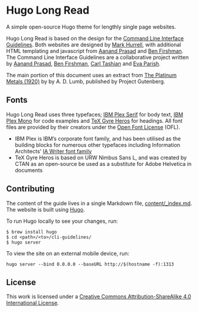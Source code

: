 # Hugo Long Read

A simple open-source Hugo theme for lengthly single page websites.

Hugo Long Read is based on the design for the [Command Line Interface Guidelines](https://clig.dev/). Both websites are designed by [Mark Hurrell](https://mhurrell.co.uk/), with additional HTML templating and javascript from [Aanand Prasad](https://twitter.com/aanandprasad) and [Ben Firshman](https://twitter.com/bfirsh). The Command Line Interface Guidelines are a collaborative project written by [Aanand Prasad](https://twitter.com/aanandprasad), [Ben Firshman](https://twitter.com/bfirsh), [Carl Tashian](https://twitter.com/tashian) and [Eva Parish](https://twitter.com/evpari).

The main portion of this document uses an extract from [The Platinum Metals (1920)](https://www.gutenberg.org/files/64068/64068-h/64068-h.htm) by by A. D. Lumb, published by Project Gutenberg.

## Fonts

Hugo Long Read uses three typefaces; [IBM Plex Serif](https://github.com/IBM/plex/tree/master/IBM-Plex-Serif) for body text, [IBM Plex Mono](https://github.com/IBM/plex/tree/master/IBM-Plex-Mono) for code examples and [TeX Gyre Heros](https://ctan.org/pkg/tex-gyre-heros) for headings. All font files are provided by their creators under the [Open Font License](https://www.ctan.org/license/ofl) (OFL).

- IBM Plex is IBM’s corporate font family, and has been utilised as the building blocks for numerous other typefaces including Information Architects' [IA Writer font family](https://ia.net/writer/blog/a-typographic-christmas)
- TeX Gyre Heros is based on URW Nimbus Sans L, and was created by CTAN as an open-source be used as a substitute for Adobe Helvetica in documents

## Contributing

The content of the guide lives in a single Markdown file, [content/_index.md](content/_index.md).
The website is built using [Hugo](https://gohugo.io/).

To run Hugo locally to see your changes, run:

```
$ brew install hugo
$ cd <path>/<to>/cli-guidelines/
$ hugo server
```

To view the site on an external mobile device, run:

```
hugo server --bind 0.0.0.0 --baseURL http://$(hostname -f):1313
```

<!-- TODO: add contact info (how to reach the CLIG creators with questions) -->

## License

This work is licensed under a
[Creative Commons Attribution-ShareAlike 4.0 International License](http://creativecommons.org/licenses/by-sa/4.0/).
